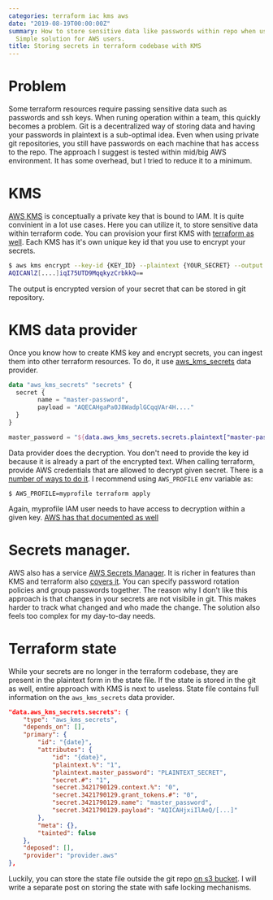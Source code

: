 ```yaml
---
categories: terraform iac kms aws
date: "2019-08-19T00:00:00Z"
summary: How to store sensitive data like passwords within repo when using terraform.
  Simple solution for AWS users.
title: Storing secrets in terraform codebase with KMS
---
```


# Problem
Some terraform resources require passing sensitive data such as passwords and ssh keys.
When runing operation within a team, this quickly becomes a problem.
Git is a decentralized way of storing data and having your passwords in plaintext is a sub-optimal idea.
Even when using private git repositories, you still have passwords on each machine that has access to the repo.
The approach I suggest is tested within mid/big AWS environment.
It has some overhead, but I tried to reduce it to a minimum.

# KMS
[AWS KMS](https://aws.amazon.com/kms/) is conceptually a private key that is bound to IAM.
It is quite convinient in a lot use cases.
Here you can utilize it, to store sensitive data within terraform code.
You can provision your first KMS with [terraform as well](https://www.terraform.io/docs/providers/aws/r/kms_key.html).
Each KMS has it's own unique key id that you use to encrypt your secrets.

```bash
$ aws kms encrypt --key-id {KEY_ID} --plaintext {YOUR_SECRET} --output text --query CiphertextBlob
AQICANlZ[....]iqI75UTD9MqqkyzCrbkkQ==
```

The output is encrypted version of your secret that can be stored in git repository.

# KMS data provider

Once you know how to create KMS key and encrypt secrets, you can ingest them into other terraform resources.
To do, it use [aws_kms_secrets](https://www.terraform.io/docs/providers/aws/d/kms_secrets.html) data provider.
```terraform
data "aws_kms_secrets" "secrets" {
  secret {
        name = "master-password",
        payload = "AQECAHgaPa0J8WadplGCqqVAr4H...."
  }
}

master_password = "${data.aws_kms_secrets.secrets.plaintext["master-password"]}"
```

Data provider does the decryption.
You don't need to provide the key id because it is already a part of the encrypted text.
When calling terraform, provide AWS credentials that are allowed to decrypt given secret.
There is a [number of ways to do it](https://docs.aws.amazon.com/cli/latest/userguide/cli-configure-files.html).
I recommend using `AWS_PROFILE` env variable as:
```
$ AWS_PROFILE=myprofile terraform apply
```
Again, myprofile IAM user needs to have access to decryption within a given key.
[AWS has that documented as well](https://docs.aws.amazon.com/kms/latest/developerguide/iam-policies.html#iam-policy-example-encrypt-decrypt-specific-cmks)

# Secrets manager.
AWS also has a service [AWS Secrets Manager](https://aws.amazon.com/secrets-manager/).
It is richer in features than KMS and terraform also [covers it](https://www.terraform.io/docs/providers/aws/r/secretsmanager_secret.html).
You can specify password rotation policies and group passwords together.
The reason why I don't like this approach is that changes in your secrets are not visibile in git.
This makes harder to track what changed and who made the change.
The solution also feels too complex for my day-to-day needs.

# Terraform state
While your secrets are no longer in the terraform codebase, they are present in the plaintext form in the state file.
If the state is stored in the git as well, entire approach with KMS is next to useless.
State file contains full information on the `aws_kms_secrets` data provider.
```json
"data.aws_kms_secrets.secrets": {
    "type": "aws_kms_secrets",
    "depends_on": [],
    "primary": {
        "id": "{date}",
        "attributes": {
            "id": "{date}",
            "plaintext.%": "1",
            "plaintext.master_password": "PLAINTEXT_SECRET",
            "secret.#": "1",
            "secret.3421790129.context.%": "0",
            "secret.3421790129.grant_tokens.#": "0",
            "secret.3421790129.name": "master_password",
            "secret.3421790129.payload": "AQICAHjxiIlAeQ/[...]"
        },
        "meta": {},
        "tainted": false
    },
    "deposed": [],
    "provider": "provider.aws"
},
```
Luckily, you can store the state file outside the git repo [on s3 bucket](https://www.terraform.io/docs/backends/types/s3.html).
I will write a separate post on storing the state with safe locking mechanisms.
